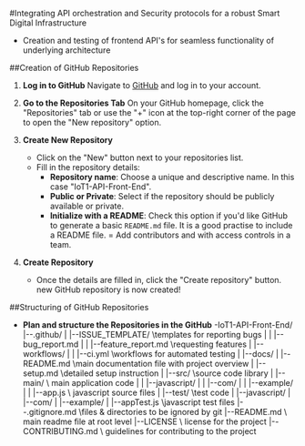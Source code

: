 #Integrating API orchestration and Security protocols for a robust Smart Digital Infrastructure
- Creation and testing of frontend API's for seamless functionality of underlying architecture 

##Creation of GitHub Repositories 
1. **Log in to GitHub**
   Navigate to [GitHub](https://github.com) and log in to your account.

2. **Go to the Repositories Tab**
   On your GitHub homepage, click the "Repositories" tab or use the "+" icon at the top-right corner of the page to open the "New repository" option.

3. **Create New Repository**  
   - Click on the "New" button next to your repositories list.
   - Fill in the repository details:
     - **Repository name**: Choose a unique and descriptive name. In this case "IoT1-API-Front-End".
     - **Public or Private**: Select if the repository should be publicly available or private.
     - **Initialize with a README**: Check this option if you'd like GitHub to generate a basic `README.md` 
       file. It is a good practise to include a README file.
   = Add contributors and with access controls in a team.

4. **Create Repository**  
   - Once the details are filled in, click the "Create repository" button.  
     new GitHub repository is now created!

##Structuring of GitHub Repositories
  - **Plan and structure the Repositories in the GitHub**
   -IoT1-API-Front-End/
    |--.github/
    |   |--ISSUE_TEMPLATE/       \\templates for reporting bugs
    |   |  |--bug_report.md
    |   |  |--feature_report.md  \\requesting features
    |   |--workflows/
    |   |  |--ci.yml             \\workflows for automated testing
    | 
    |--docs/
    |   |--README.md  \\main documentation file with project overview
    |   |--setup.md   \\detailed setup instruction
    |
    |--src/                      \\source code library
    |  |--main/                  \\ main application code
    |  |  |--javascript/
    |  |      |--com/
    |  |         |--example/
    |  |             |--app.js    \\ javascript source files
    |  |--test/                   \\test code
    |      |--javascript/
    |          |--com/
    |             |--example/
    |                 |--appTest.js  \\javascript test files
    |--.gitignore.md                 \\files & directories to be ignored by git
    |--README.md                     \\ main readme file at root level
    |--LICENSE                       \\ license for the project
    |--CONTRIBUTING.md               \\ guidelines for contributing to the project

